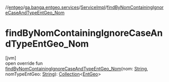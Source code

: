//[entgeo](../../../index.md)/[ga.banga.entgeo.services](../index.md)/[ServiceImpl](index.md)/[findByNomContainingIgnoreCaseAndTypeEntGeo_Nom](find-by-nom-containing-ignore-case-and-type-ent-geo_-nom.md)

# findByNomContainingIgnoreCaseAndTypeEntGeo_Nom

[jvm]\
open override fun [findByNomContainingIgnoreCaseAndTypeEntGeo_Nom](find-by-nom-containing-ignore-case-and-type-ent-geo_-nom.md)(nom: [String](https://kotlinlang.org/api/latest/jvm/stdlib/kotlin/-string/index.html), nomTypeEntGeo: [String](https://kotlinlang.org/api/latest/jvm/stdlib/kotlin/-string/index.html)): [Collection](https://kotlinlang.org/api/latest/jvm/stdlib/kotlin.collections/-collection/index.html)&lt;[EntGeo](../../ga.banga.entgeo.domain.entities/-ent-geo/index.md)&gt;
